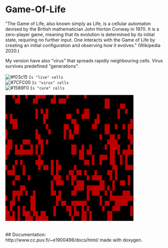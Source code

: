 # Game-Of-Life

"The Game of Life, also known simply as Life, is a cellular automaton devised by the British mathematician John Horton Conway in 1970. It is a zero-player game, meaning that its evolution is determined by its initial state, requiring no further input. One interacts with the Game of Life by creating an initial configuration and observing how it evolves." (Wikipedia 2020.)

My version have also "virus" that spreads rapidly neighbouring cells. Virus survives predefined "generations".<br>
<br>
![#f03c15](https://placehold.it/15/f03c15/000000?text=+) `Is "live" cells`<br>
![#7CFC00](https://placehold.it/15/c5f015/000000?text=+) `Is "virus" cells`<br>
![#1589F0](https://placehold.it/15/c5f015/000000?text=+) `Is "cure" cells`<br>


![GOL DEMO](test/golvirus.gif)<br>

<br>
## Documentation:<br>
http://www.cc.puv.fi/~e1900498/docs/html/
made with doxygen.
